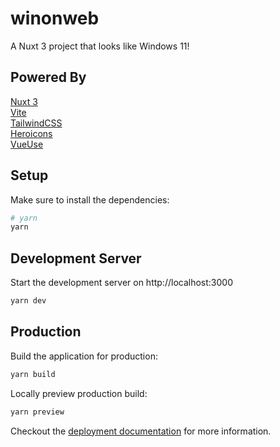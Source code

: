 # winonweb

A Nuxt 3 project that looks like Windows 11!

## Powered By
[Nuxt 3](https://v3.nuxtjs.org/)<br />
[Vite](https://vitejs.dev/)<br />
[TailwindCSS](https://tailwindcss.com/)<br />
[Heroicons](https://heroicons.com/)<br />
[VueUse](https://vueuse.org/)

## Setup

Make sure to install the dependencies:

```bash
# yarn
yarn
```

## Development Server
Start the development server on http://localhost:3000

```bash
yarn dev
```

## Production
Build the application for production:

```bash
yarn build
```

Locally preview production build:

```bash
yarn preview
```

Checkout the [deployment documentation](https://v3.nuxtjs.org/guide/deploy/presets) for more information.
